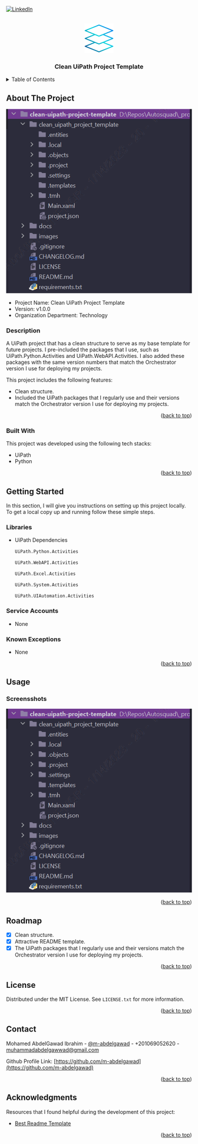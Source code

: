 <!-- PROJECT SHIELDS -->
<!--
*** I'm using markdown "reference style" links for readability.
*** Reference links are enclosed in brackets [ ] instead of parentheses ( ).
*** See the bottom of this document for the declaration of the reference variables
*** for contributors-url, forks-url, etc. This is an optional, concise syntax you may use.
*** https://www.markdownguide.org/basic-syntax/#reference-style-links
-->

<a name="readme-top"></a>

[![LinkedIn][linkedin-shield]][linkedin-url]



<!-- PROJECT LOGO -->
<br />
<div align="center">
    <img src="images/logo.png" alt="Logo" width="80" height="80">

  <h3 align="center">Clean UiPath Project Template</h3>

</div>



<!-- TABLE OF CONTENTS -->
<details>
  <summary>Table of Contents</summary>
  <ol>
    <li>
      <a href="#about-the-project">About The Project</a>
      <ul>
        <li><a href="#built-with">Built With</a></li>
      </ul>
    </li>
    <li>
      <a href="#getting-started">Getting Started</a>
      <ul>
        <li><a href="#libraries">Libraries</a></li>
        <li><a href="#service-accounts">Service Accounts</a></li>
        <li><a href="#known-exceptions">Known Exceptions</a></li>
      </ul>
    </li>
    <li><a href="#usage">Usage</a></li>
    <li><a href="#roadmap">Roadmap</a></li>
    <li><a href="#license">License</a></li>
    <li><a href="#contact">Contact</a></li>
    <li><a href="#acknowledgments">Acknowledgments</a></li>
  </ol>
</details>



<!-- ABOUT THE PROJECT -->
## About The Project

![product-screenshot]

* Project Name: Clean UiPath Project Template
* Version: v1.0.0
* Organization Department: Technology

### Description
A UiPath project that has a clean structure to serve as my base template for future projects.
I pre-included the packages that I use, such as 
UiPath.Python.Activities and UiPath.WebAPI.Activities. 
I also added these packages with the same version numbers 
that match the Orchestrator version I use for deploying my projects.

This project includes the following features:
* Clean structure.
* Included the UiPath packages that I regularly use and their 
versions match the Orchestrator version I use for 
deploying my projects.

<p align="right">(<a href="#readme-top">back to top</a>)</p>



### Built With

This project was developed using the following tech stacks:

* UiPath
* Python

<p align="right">(<a href="#readme-top">back to top</a>)</p>



<!-- GETTING STARTED -->
## Getting Started

In this section, I will give you instructions on setting up this project locally.
To get a local copy up and running follow these simple steps.

### Libraries

* UiPath Dependencies
  ```
  UiPath.Python.Activities
  ```
  ```
  UiPath.WebAPI.Activities
  ```
  ```
  UiPath.Excel.Activities
  ```
  ```
  UiPath.System.Activities
  ```
  ```
  UiPath.UIAutomation.Activities
  ```

### Service Accounts
* None

### Known Exceptions
* None

<p align="right">(<a href="#readme-top">back to top</a>)</p>



<!-- USAGE EXAMPLES -->
## Usage

### Screensshots

![product-screenshot]

<p align="right">(<a href="#readme-top">back to top</a>)</p>



<!-- ROADMAP -->
## Roadmap

- [x] Clean structure.
- [x] Attractive README template.
- [x] The UiPath packages that I regularly use and their 
versions match the Orchestrator version I use for 
deploying my projects.

<p align="right">(<a href="#readme-top">back to top</a>)</p>

<!-- LICENSE -->
## License

Distributed under the MIT License. See `LICENSE.txt` for more information.

<p align="right">(<a href="#readme-top">back to top</a>)</p>



<!-- CONTACT -->
## Contact

Mohamed AbdelGawad Ibrahim - [@m-abdelgawad](https://www.linkedin.com/in/m-abdelgawad/) - +201069052620 - muhammadabdelgawwad@gmail.com

Github Profile Link: [https://github.com/m-abdelgawad](https://github.com/m-abdelgawad)

<p align="right">(<a href="#readme-top">back to top</a>)</p>



<!-- ACKNOWLEDGMENTS -->
## Acknowledgments

Resources that I found helpful during the development of this project:

* [Best Readme Template](https://github.com/othneildrew/Best-README-Template)

<p align="right">(<a href="#readme-top">back to top</a>)</p>



<!-- MARKDOWN LINKS & IMAGES -->
<!-- https://www.markdownguide.org/basic-syntax/#reference-style-links -->
[linkedin-shield]: https://img.shields.io/badge/-LinkedIn-black.svg?style=for-the-badge&logo=linkedin&colorB=555
[linkedin-url]: https://www.linkedin.com/in/m-abdelgawad/
[product-screenshot]: images/screenshot.png
